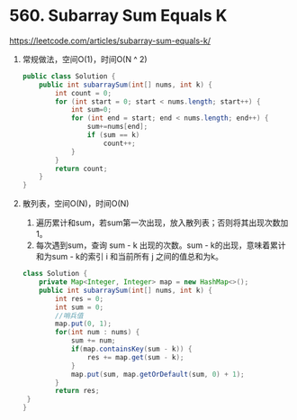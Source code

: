 #  560. Subarray Sum Equals K

 https://leetcode.com/articles/subarray-sum-equals-k/ 

1. 常规做法，空间O(1)，时间O(N ^ 2)

   ```java
   public class Solution {
       public int subarraySum(int[] nums, int k) {
           int count = 0;
           for (int start = 0; start < nums.length; start++) {
               int sum=0;
               for (int end = start; end < nums.length; end++) {
                   sum+=nums[end];
                   if (sum == k)
                       count++;
               }
           }
           return count;
       }
   }
   ```

   

2. 散列表，空间O(N)，时间O(N)

   1. 遍历累计和sum，若sum第一次出现，放入散列表；否则将其出现次数加1。
   2. 每次遇到sum，查询 sum - k 出现的次数。sum - k的出现，意味着累计和为sum - k的索引 i 和当前所有 j 之间的值总和为k。
   
   ```java
   class Solution {
       private Map<Integer, Integer> map = new HashMap<>();
       public int subarraySum(int[] nums, int k) {
           int res = 0;
           int sum = 0;
           //哨兵值
           map.put(0, 1);
           for(int num : nums) {
               sum += num;
               if(map.containsKey(sum - k)) {
                   res += map.get(sum - k);
               }
               map.put(sum, map.getOrDefault(sum, 0) + 1);
           }
           return res;
    }
   }
   ```
   
   